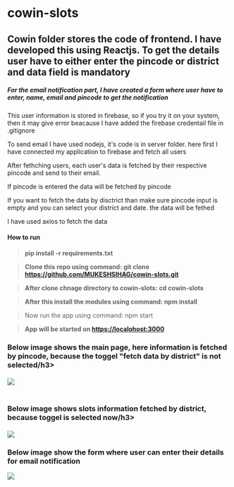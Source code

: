 # cowin-slots
## Cowin folder stores the code of frontend. I have developed this using Reactjs. To get the details user have to either enter the pincode or district and data field is mandatory
<h5>For the email notification part, I have created a form where user have to enter, name, email and pincode to get the notification</h5>
<p>This user information is stored in firebase, so if you try it on your system, then it may give error beacause I have added the firebase credentail file in .gitignore</p>
<p>To send email I have used nodejs, it's code is in server folder. here first I have connected my application to firebase and fetch all users</p>
<p>After fethching users, each user's data is fetched by their respective pincode and send to their email.</p>

<p>If pincode is entered the data will be fetched by pincode</p>
<p>If you want to fetch the data by disctrict than make sure pincode input is empty and you can select your district and date. the data will be fethed</p>
<p>I have used axios to fetch the data</p>

<h4>How to run</h4>

>**pip install -r requirements.txt**

>**Clone this repo using command: git clone https://github.com/MUKESHSIHAG/cowin-slots.git**

> **After clone chnage directory to cowin-slots: cd cowin-slots**

> **After this install the modules using command: npm install**

>Now run the app using command: npm start

> **App will be started on <a href="https://localohost:3000">https://localohost:3000</a>**

<h3>Below image shows the main page, here information is fetched by pincode, because the toggel "fetch data by district" is not selected/h3>
<br></br>
<img src="https://user-images.githubusercontent.com/33174056/119399144-25f93d80-bcf6-11eb-9b7b-773fc2390c3b.png" />
<br></br>
<h3>Below image shows slots information fetched by district, because toggel is selected now/h3>
 <br></br>
<img src="https://user-images.githubusercontent.com/33174056/119399198-3ad5d100-bcf6-11eb-9f29-371b5a9bf202.png" />

<h3>Below image show the form where user can enter their details for email notification</h3>

<img src="https://user-images.githubusercontent.com/33174056/117564958-82d8df00-b0cc-11eb-931d-eaf15950f95a.png" />
